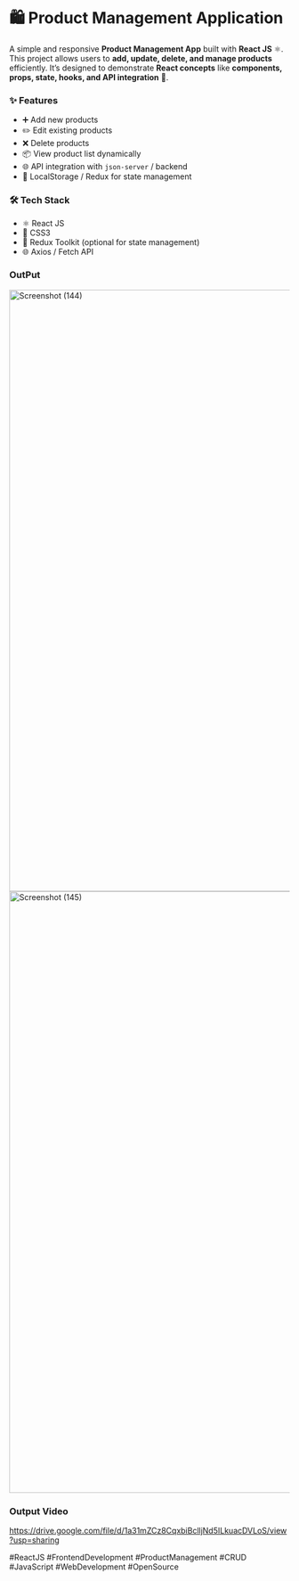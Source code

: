 # 🛍️ Product Management Application

A simple and responsive **Product Management App** built with **React JS** ⚛️.
This project allows users to **add, update, delete, and manage products** efficiently. It’s designed to demonstrate **React concepts** like **components, props, state, hooks, and API integration** 🚀.

### ✨ Features

* ➕ Add new products
* ✏️ Edit existing products
* ❌ Delete products
* 📦 View product list dynamically
* 🌐 API integration with `json-server` / backend
* 💾 LocalStorage / Redux for state management

### 🛠️ Tech Stack

* ⚛️ React JS
* 🎨 CSS3
* 🔄 Redux Toolkit (optional for state management)
* 🌐 Axios / Fetch API
  
### OutPut

<img width="1920" height="1080" alt="Screenshot (144)" src="https://github.com/user-attachments/assets/9b2a3055-2d60-492b-97cb-61cdb2f95d1b" />
<img width="1920" height="1080" alt="Screenshot (145)" src="https://github.com/user-attachments/assets/f0ed9b6d-45a8-4e15-9c3f-ad446bed43a3" />

### Output Video

https://drive.google.com/file/d/1a31mZCz8CqxbiBclljNd5ILkuacDVLoS/view?usp=sharing


#ReactJS #FrontendDevelopment #ProductManagement #CRUD #JavaScript #WebDevelopment #OpenSource
